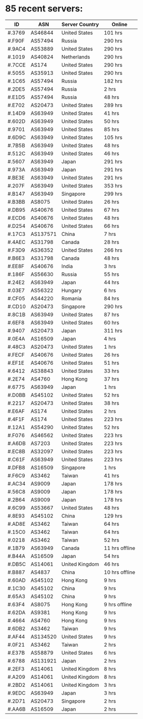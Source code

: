 # 85 recent servers:

| ID | ASN | Server Country | Online |
| ------ | ------ | ------ | ------ |
| #.3769 | AS46844 | United States | 101 hrs |
| #.F90F | AS57494 | Russia | 290 hrs |
| #.9AC4 | AS53889 | United States | 290 hrs |
| #.1019 | AS40824 | Netherlands | 290 hrs |
| #.7CCE | AS174 | United States | 290 hrs |
| #.5055 | AS35913 | United States | 290 hrs |
| #.1C65 | AS57494 | Russia | 182 hrs |
| #.2DE5 | AS57494 | Russia | 2 hrs |
| #.E1D5 | AS57494 | Russia | 48 hrs |
| #.E702 | AS20473 | United States | 289 hrs |
| #.14D9 | AS63949 | United States | 41 hrs |
| #.602D | AS63949 | United States | 50 hrs |
| #.9701 | AS63949 | United States | 85 hrs |
| #.6D9C | AS63949 | United States | 105 hrs |
| #.7B5B | AS63949 | United States | 48 hrs |
| #.512C | AS63949 | United States | 46 hrs |
| #.5607 | AS63949 | Japan | 291 hrs |
| #.973A | AS63949 | Japan | 291 hrs |
| #.BE3E | AS63949 | United States | 291 hrs |
| #.207F | AS63949 | United States | 353 hrs |
| #.B147 | AS63949 | Singapore | 299 hrs |
| #.B3BB | AS8075 | United States | 26 hrs |
| #.DB95 | AS40676 | United States | 67 hrs |
| #.ECD6 | AS40676 | United States | 48 hrs |
| #.D254 | AS40676 | United States | 66 hrs |
| #.17C3 | AS137571 | China | 7 hrs |
| #.4AEC | AS31798 | Canada | 28 hrs |
| #.F3D9 | AS36352 | United States | 266 hrs |
| #.B6E3 | AS31798 | Canada | 48 hrs |
| #.EE8F | AS40676 | India | 3 hrs |
| #.186F | AS56630 | Russia | 55 hrs |
| #.24E2 | AS63949 | Japan | 44 hrs |
| #.03E7 | AS56322 | Hungary | 6 hrs |
| #.CF05 | AS44220 | Romania | 84 hrs |
| #.CD10 | AS20473 | Singapore | 290 hrs |
| #.8C1B | AS63949 | United States | 87 hrs |
| #.6EF8 | AS63949 | United States | 60 hrs |
| #.9407 | AS20473 | Japan | 311 hrs |
| #.0E4A | AS16509 | Japan | 4 hrs |
| #.48C3 | AS20473 | United States | 1 hrs |
| #.FECF | AS40676 | United States | 26 hrs |
| #.EF1E | AS40676 | United States | 51 hrs |
| #.6412 | AS38843 | United States | 33 hrs |
| #.2E74 | AS4760 | Hong Kong | 37 hrs |
| #.6775 | AS63949 | Japan | 1 hrs |
| #.D0BB | AS45102 | United States | 52 hrs |
| #.2217 | AS20473 | United States | 38 hrs |
| #.E6AF | AS174 | United States | 2 hrs |
| #.4F1F | AS174 | United States | 223 hrs |
| #.12A1 | AS54290 | United States | 52 hrs |
| #.F076 | AS46562 | United States | 223 hrs |
| #.A6DB | AS7203 | United States | 223 hrs |
| #.EC8B | AS32097 | United States | 223 hrs |
| #.C61F | AS63949 | United States | 223 hrs |
| #.DFB8 | AS16509 | Singapore | 1 hrs |
| #.F6C9 | AS3462 | Taiwan | 41 hrs |
| #.AC34 | AS9009 | Japan | 178 hrs |
| #.56C8 | AS9009 | Japan | 178 hrs |
| #.2B64 | AS9009 | Japan | 178 hrs |
| #.6C99 | AS53667 | United States | 48 hrs |
| #.8E93 | AS45102 | China | 129 hrs |
| #.AD8E | AS3462 | Taiwan | 64 hrs |
| #.15C0 | AS3462 | Taiwan | 64 hrs |
| #.0218 | AS3462 | Taiwan | 52 hrs |
| #.1B79 | AS63949 | Canada | 11 hrs offline |
| #.B44A | AS16509 | Japan | 54 hrs |
| #.DB5C | AS14061 | United Kingdom | 46 hrs |
| #.B887 | AS4837 | China | 10 hrs offline |
| #.60AD | AS45102 | Hong Kong | 9 hrs |
| #.1C30 | AS45102 | China | 9 hrs |
| #.65A3 | AS45102 | China | 9 hrs |
| #.63F4 | AS8075 | Hong Kong | 9 hrs offline |
| #.62DA | AS9381 | Hong Kong | 9 hrs |
| #.4664 | AS4760 | Hong Kong | 9 hrs |
| #.6DB2 | AS3462 | Taiwan | 9 hrs |
| #.AF44 | AS134520 | United States | 9 hrs |
| #.0F21 | AS3462 | Taiwan | 2 hrs |
| #.E37B | AS58879 | United States | 6 hrs |
| #.6788 | AS131921 | Japan | 2 hrs |
| #.2EF3 | AS14061 | United Kingdom | 8 hrs |
| #.A209 | AS14061 | United Kingdom | 8 hrs |
| #.2BD2 | AS14061 | United Kingdom | 3 hrs |
| #.9EDC | AS63949 | Japan | 3 hrs |
| #.2D71 | AS20473 | Singapore | 2 hrs |
| #.AA6B | AS16509 | Japan | 2 hrs |

